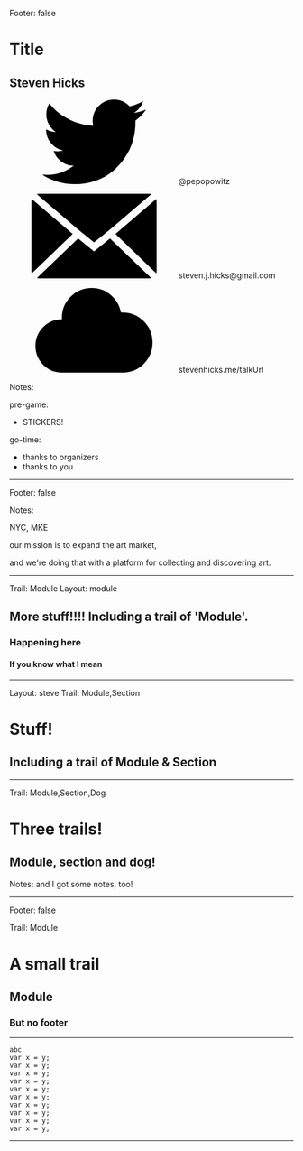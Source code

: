 Footer: false

<!-- .slide: data-background="/images/title.jpg" class="title" -->

<svg xmlns="http://www.w3.org/2000/svg" xmlns:xlink="http://www.w3.org/1999/xlink" version="1.1" style="width:0;height:0;position:absolute;overflow:hidden;">
  <defs>
<symbol viewBox="0 0 567.31298828125 409.60003662109375" aria-labelledby="apsi-zocial-cloudapp-title" id="si-zocial-cloudapp"><title id="apsi-zocial-cloudapp-title">icon cloudapp</title><path d="M.001 280.576c0-35.504 12.544-65.872 37.632-91.136 25.087-25.264 55.215-37.888 90.368-37.888l.511.512c0-1.024-.08-2.224-.255-3.584-.176-1.36-.256-2.384-.256-3.072 0-40.272 14.08-74.576 42.24-102.912C198.401 14.16 232.449 0 272.385 0c35.152 0 66.048 11.264 92.672 33.792s43.008 50.864 49.152 84.992h8.704c39.92 0 73.984 14.16 102.144 42.496s42.256 62.64 42.256 102.912c0 40.288-14.096 74.592-42.256 102.928s-62.223 42.48-102.144 42.48c-2.736 0-4.784-.16-6.144-.495v.495H120.816v-.512c-33.792-1.712-62.367-15.023-85.76-39.935C11.68 344.24 0 314.72 0 280.576z"/></symbol>
<symbol viewBox="0 0 514.8550415039062 347.53997802734375" aria-labelledby="aysi-zocial-email-title" id="si-zocial-email"><title id="aysi-zocial-email-title">icon email</title><path d="M0 316.758V30.782c0-.33.496-3.475 1.49-9.433l168.308 143.98L1.986 326.688c-1.323-4.634-1.985-7.944-1.985-9.93zM22.342 1.49C24.659.497 27.472 0 30.782 0h453.29c2.98 0 5.958.497 8.937 1.49L324.204 145.968l-22.342 17.873-44.187 36.244-44.187-36.244-22.342-17.873zm.496 344.56L192.14 183.7l65.536 53.123 65.536-53.124L492.513 346.05c-2.648.994-5.461 1.49-8.44 1.49H30.783c-2.649 0-5.297-.496-7.945-1.49zm322.716-180.719L513.366 21.35c.993 2.98 1.489 6.124 1.489 9.434V316.76c0 2.978-.496 6.288-1.49 9.93z"/></symbol>
<symbol viewBox="0 0 640.0180053710938 520.3389892578125" aria-labelledby="dnsi-zocial-twitter-title" id="si-zocial-twitter"><title id="dnsi-zocial-twitter-title">icon twitter</title><path d="M0 461.54c10.42 1.014 20.826 1.548 31.22 1.548 61.048 0 115.528-18.732 163.387-56.17-28.424-.352-53.933-9.041-76.477-26.043-22.57-16.99-37.984-38.675-46.323-65.056 6.933 1.418 15.102 2.095 24.456 2.095 12.15 0 23.766-1.575 34.862-4.684-30.517-5.866-55.766-20.891-75.709-44.996-19.955-24.13-29.919-51.969-29.919-83.527v-1.574c18.395 10.42 38.31 15.805 59.826 16.13-18.016-11.798-32.338-27.304-42.915-46.57-10.575-19.24-15.87-40.13-15.87-62.675 0-23.597 6.088-45.607 18.212-66.095 32.6 40.586 72.418 72.938 119.431 97.055 47 24.092 97.368 37.53 151.158 40.327-2.432-11.448-3.655-21.516-3.655-30.18 0-36.085 12.84-66.954 38.505-92.62C375.868 12.839 406.893 0 443.342 0c37.79 0 69.7 13.88 95.73 41.64 30.167-6.257 57.926-17.015 83.255-32.261-9.718 31.558-28.815 55.845-57.238 72.847 25.327-3.109 50.304-10.055 74.929-20.813-16.651 26.017-38.336 48.742-65.056 68.151v17.198c0 34.992-5.125 70.128-15.35 105.355-10.211 35.214-25.848 68.853-46.83 100.972-20.996 32.065-46.05 60.619-75.189 85.569-29.126 24.977-64.08 44.853-104.849 59.592-40.755 14.752-84.555 22.089-131.398 22.089-72.483-.014-139.606-19.605-201.345-58.8z"/></symbol>
  </defs>
</svg>

# Title

## Steven Hicks

<p>
  <svg class="icon">
    <use xlink:href="#si-zocial-twitter" />
  </svg>@pepopowitz
</p>

<p>
  <svg class="icon">
    <use xlink:href="#si-zocial-email" />
  </svg>steven.j.hicks@gmail.com
</p>

<p>
  <svg class="icon">
    <use xlink:href="#si-zocial-cloudapp" />
  </svg>stevenhicks.me/talkUrl
</p>

Notes:

pre-game:

- STICKERS!

go-time:

- thanks to organizers
- thanks to you

---

Footer: false

<!-- .slide: data-background="/images/artsy.svg" data-background-size="750px" data-background-color="black" -->

Notes:

NYC, MKE

our mission is to expand the art market,

and we're doing that with a platform for collecting and discovering art.

---

Trail: Module
Layout: module

## More stuff!!!! Including a trail of 'Module'.

### Happening here <!-- .element: class="fragment" -->

#### If you know what I mean <!-- .element: class="fragment" -->

---

Layout: steve
Trail: Module,Section

# Stuff!

## Including a trail of Module & Section

---

Trail: Module,Section,Dog

# Three trails!

## Module, section and dog!

Notes:
and I got some notes, too!

---

Footer: false

Trail: Module

# A small trail

## Module

### But no footer

---

```
abc
var x = y;
var x = y;
var x = y;
var x = y;
var x = y;
var x = y;
var x = y;
var x = y;
var x = y;
var x = y;
```

---
